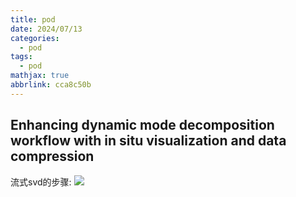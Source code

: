 ```yaml
---
title: pod
date: 2024/07/13
categories:
  - pod
tags:
  - pod
mathjax: true
abbrlink: cca8c50b
---
```


## Enhancing dynamic mode decomposition workflow with in situ visualization and data compression

流式svd的步骤:
![](https://cdn.jsdelivr.net/gh/gaofeng-lin/picture_bed/img1/%E6%B5%81%E5%BC%8Fsvd.png)